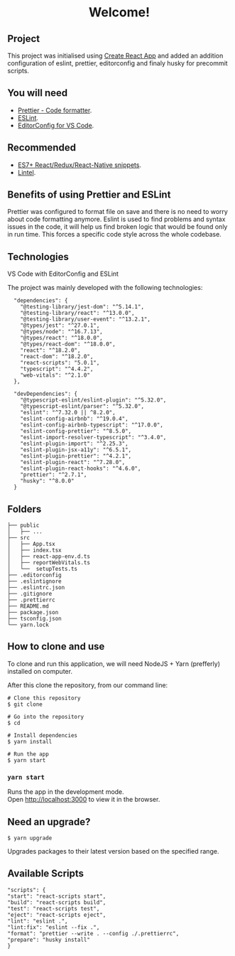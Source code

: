 <h1 align="center">Welcome!</h1>

## Project

This project was initialised using [Create React App](https://reactjs.org/docs/create-a-new-react-app.html) and added an addition configuration of eslint, prettier, editorconfig and finaly husky for precommit scripts.

## You will need

- [Prettier - Code formatter](https://marketplace.visualstudio.com/items?itemName=esbenp.prettier-vscode).
- [ESLint](https://marketplace.visualstudio.com/items?itemName=dbaeumer.vscode-eslint).
- [EditorConfig for VS Code](https://marketplace.visualstudio.com/items?itemName=EditorConfig.EditorConfig).

## Recommended

- [ES7+ React/Redux/React-Native snippets](https://marketplace.visualstudio.com/items?itemName=dsznajder.es7-react-js-snippets).
- [Lintel](https://marketplace.visualstudio.com/items?itemName=mflo999.lintel).

## Benefits of using Prettier and ESLint

Prettier was configured to format file on save and there is no need to worry about code formatting anymore. Eslint is used to find problems and syntax issues in the code, it will help us find broken logic that would be found only in run time. This forces a specific code style across the whole codebase.

## Technologies

VS Code with EditorConfig and ESLint

The project was mainly developed with the following technologies:

```
  "dependencies": {
    "@testing-library/jest-dom": "^5.14.1",
    "@testing-library/react": "^13.0.0",
    "@testing-library/user-event": "^13.2.1",
    "@types/jest": "^27.0.1",
    "@types/node": "^16.7.13",
    "@types/react": "^18.0.0",
    "@types/react-dom": "^18.0.0",
    "react": "^18.2.0",
    "react-dom": "^18.2.0",
    "react-scripts": "5.0.1",
    "typescript": "^4.4.2",
    "web-vitals": "^2.1.0"
  },

  "devDependencies": {
    "@typescript-eslint/eslint-plugin": "^5.32.0",
    "@typescript-eslint/parser": "^5.32.0",
    "eslint": "^7.32.0 || ^8.2.0",
    "eslint-config-airbnb": "^19.0.4",
    "eslint-config-airbnb-typescript": "^17.0.0",
    "eslint-config-prettier": "^8.5.0",
    "eslint-import-resolver-typescript": "^3.4.0",
    "eslint-plugin-import": "^2.25.3",
    "eslint-plugin-jsx-a11y": "^6.5.1",
    "eslint-plugin-prettier": "^4.2.1",
    "eslint-plugin-react": "^7.28.0",
    "eslint-plugin-react-hooks": "^4.6.0",
    "prettier": "^2.7.1",
    "husky": "^8.0.0"
  }

```

## Folders

```
├── public
│   ├── ...
├── src
│   ├── App.tsx
│   ├── index.tsx
│   ├── react-app-env.d.ts
│   ├── reportWebVitals.ts
│   └──  setupTests.ts
├── .editorconfig
├── .eslintignore
├── .eslintrc.json
├── .gitignore
├── .prettierrc
├── README.md
├── package.json
├── tsconfig.json
└── yarn.lock
```

## How to clone and use

To clone and run this application, we will need NodeJS + Yarn (prefferly) installed on computer.

After this clone the repository, from our command line:

```
# Clone this repository
$ git clone

# Go into the repository
$ cd

# Install dependencies
$ yarn install

# Run the app
$ yarn start
```

### `yarn start`

Runs the app in the development mode.\
Open [http://localhost:3000](http://localhost:3000) to view it in the browser.

## Need an upgrade?

```
$ yarn upgrade
```

Upgrades packages to their latest version based on the specified range.

## Available Scripts

```
"scripts": {
"start": "react-scripts start",
"build": "react-scripts build",
"test": "react-scripts test",
"eject": "react-scripts eject",
"lint": "eslint .",
"lint:fix": "eslint --fix .",
"format": "prettier --write . --config ./.prettierrc",
"prepare": "husky install"
}
```
